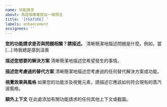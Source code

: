 ```yaml
---
name: 功能請求
about: 為這個專案提出一個想法
title: '[FEATURE] '
labels: enhancement
assignees: ''
---
```


**您的功能請求是否與問題相關？請描述。**
清晰簡潔地描述問題是什麼。例如，當 [...] 時我總是感到沮喪

**描述您想要的解決方案**
清晰簡潔地描述您希望發生的事情。

**描述您考慮過的替代方案**
清晰簡潔地描述您考慮過的任何替代解決方案或功能。

**視覺效果與風格**
如果您的功能涉及視覺元素，請描述它應該如何符合現有的蒸汽波風格。

**額外上下文**
在此處添加有關功能請求的任何其他上下文或截圖。

